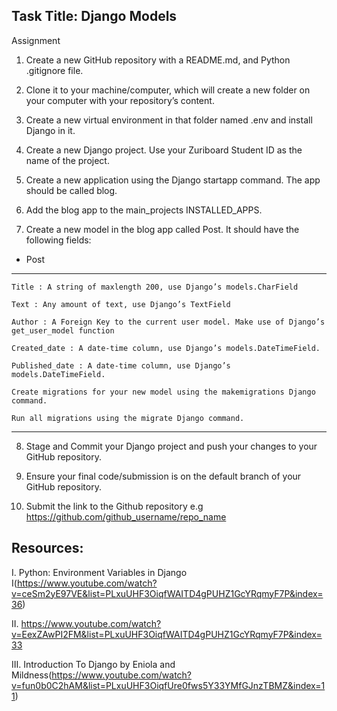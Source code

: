 ## Task Title: Django Models

Assignment

1. Create a new GitHub repository with a README.md, and Python .gitignore file.

2. Clone it to your machine/computer, which will create a new folder on your computer with your repository’s content.

3. Create a new virtual environment in that folder named .env and install Django in it.

4. Create a new Django project. Use your Zuriboard Student ID as the name of the project.

5. Create a new application using the Django startapp command. The app should be called blog.

6. Add the blog app to the main_projects INSTALLED_APPS.

7. Create a new model in the blog app called Post. It should have the following fields:

- Post

---

    Title : A string of maxlength 200, use Django’s models.CharField

    Text : Any amount of text, use Django’s TextField

    Author : A Foreign Key to the current user model. Make use of Django’s get_user_model function

    Created_date : A date-time column, use Django’s models.DateTimeField.

    Published_date : A date-time column, use Django’s models.DateTimeField.

    Create migrations for your new model using the makemigrations Django command.

    Run all migrations using the migrate Django command.

---

8. Stage and Commit your Django project and push your changes to your GitHub repository.

9. Ensure your final code/submission is on the default branch of your GitHub repository.

10. Submit the link to the Github repository e.g https://github.com/github_username/repo_name

## Resources:

I. Python: Environment Variables in Django I(https://www.youtube.com/watch?v=ceSm2yE97VE&list=PLxuUHF3OiqfWAITD4gPUHZ1GcYRqmyF7P&index=36)

II. https://www.youtube.com/watch?v=EexZAwPI2FM&list=PLxuUHF3OiqfWAITD4gPUHZ1GcYRqmyF7P&index=33

III. Introduction To Django by Eniola and Mildness(https://www.youtube.com/watch?v=fun0b0C2hAM&list=PLxuUHF3OiqfUre0fws5Y33YMfGJnzTBMZ&index=11)
